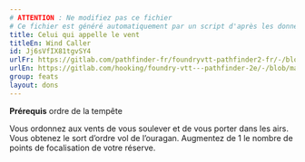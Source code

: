 ```yaml
---
# ATTENTION : Ne modifiez pas ce fichier
# Ce fichier est généré automatiquement par un script d'après les données du module Foundry VTT officiel et de sa traduction
title: Celui qui appelle le vent
titleEn: Wind Caller
id: Jj6sVfIX81tgvSY4
urlFr: https://gitlab.com/pathfinder-fr/foundryvtt-pathfinder2-fr/-/blob/master/data/feats/Jj6sVfIX81tgvSY4.htm
urlEn: https://gitlab.com/hooking/foundry-vtt---pathfinder-2e/-/blob/master/packs/data/feats.db/wind-caller.json
group: feats
layout: dons
---
```

**Prérequis** ordre de la tempête

Vous ordonnez aux vents de vous soulever et de vous porter dans les airs. Vous obtenez le sort d’ordre vol de l’ouragan. Augmentez de 1 le nombre de points de focalisation de votre réserve.



